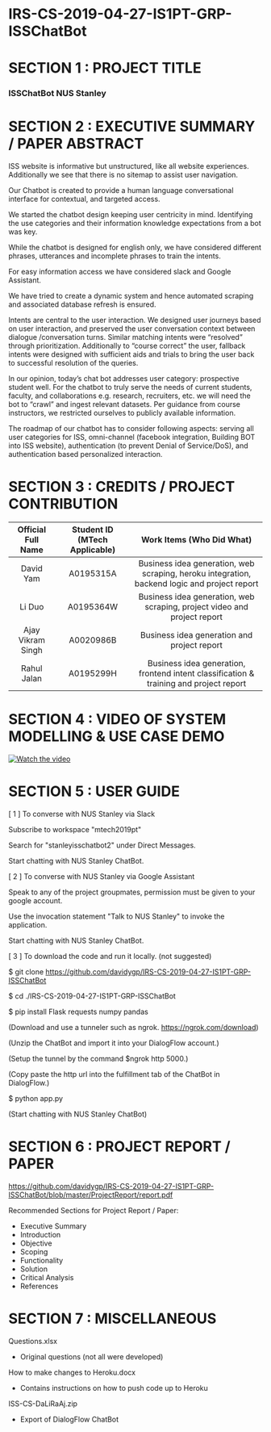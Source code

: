 # IRS-CS-2019-04-27-IS1PT-GRP-ISSChatBot

# SECTION 1 : PROJECT TITLE                                                                      
### ISSChatBot NUS Stanley

#
  

# SECTION 2 : EXECUTIVE SUMMARY / PAPER ABSTRACT
ISS website is informative but unstructured, like all website experiences. Additionally we see that there is no sitemap to assist user navigation.

Our Chatbot is created to provide a human language conversational interface for contextual, and targeted access. 

We started the chatbot design keeping user centricity in mind. Identifying the use categories and their information knowledge expectations from a bot was key.

While the chatbot is designed for english only, we have considered different phrases, utterances and incomplete phrases to train the intents.

For easy information access we have considered slack and Google Assistant.

We have tried to create a dynamic system and hence automated scraping and associated database refresh is ensured.

Intents are central to the user interaction. We designed user journeys based on user interaction, and preserved the user conversation context between dialogue /conversation turns. Similar matching intents were “resolved” through prioritization. Additionally to “course correct” the user, fallback intents were designed with sufficient aids and trials to bring the user back to successful resolution of the queries.

In our opinion, today’s chat bot addresses user category: prospective student well. For the chatbot to truly serve the needs of current students, faculty, and collaborations e.g. research, recruiters, etc. we will need the bot to “crawl” and ingest relevant datasets. Per guidance from course instructors, we restricted ourselves to publicly available information. 

The roadmap of our chatbot has to consider following aspects: serving all user categories for ISS, omni-channel (facebook integration, Building BOT into ISS website), authentication (to prevent Denial of Service/DoS), and authentication based personalized interaction.


# SECTION 3 : CREDITS / PROJECT CONTRIBUTION

| Official Full Name | Student ID (MTech Applicable)| Work Items (Who Did What) |
| :---: | :---: | :---: |
| David Yam  | A0195315A | Business idea generation, web scraping, heroku integration, backend logic and project report |
| Li Duo | A0195364W | Business idea generation, web scraping, project video and project report |
| Ajay Vikram Singh | A0020986B | Business idea generation and project report |
| Rahul Jalan | A0195299H | Business idea generation, frontend intent classification & training and project report |

# SECTION 4 : VIDEO OF SYSTEM MODELLING & USE CASE DEMO
[![Watch the video](https://user-images.githubusercontent.com/31118924/58703342-f0593c80-83da-11e9-9501-a6253367b3cc.png)](https://www.youtube.com/watch?v=vBZqKLAhY3U&feature=youtu.be)


# SECTION 5 : USER GUIDE
[ 1 ] To converse with NUS Stanley via Slack

Subscribe to workspace "mtech2019pt"

Search for "stanleyisschatbot2" under Direct Messages.

Start chatting with NUS Stanley ChatBot.

  
[ 2 ] To converse with NUS Stanley via Google Assistant

Speak to any of the project groupmates, permission must be given to your google account.

Use the invocation statement "Talk to NUS Stanley" to invoke the application.

Start chatting with NUS Stanley ChatBot.

  
[ 3 ] To download the code and run it locally. (not suggested)

$ git clone https://github.com/davidygp/IRS-CS-2019-04-27-IS1PT-GRP-ISSChatBot

$ cd ./IRS-CS-2019-04-27-IS1PT-GRP-ISSChatBot

$ pip install Flask requests numpy pandas

(Download and use a tunneler such as ngrok. https://ngrok.com/download)

(Unzip the ChatBot and import it into your DialogFlow account.)

(Setup the tunnel by the command $ngrok http 5000.)

(Copy paste the http url into the fulfillment tab of the ChatBot in DialogFlow.)

$ python app.py

(Start chatting with NUS Stanley ChatBot)

# SECTION 6 : PROJECT REPORT / PAPER
<Github File Link>  https://github.com/davidygp/IRS-CS-2019-04-27-IS1PT-GRP-ISSChatBot/blob/master/ProjectReport/report.pdf

Recommended Sections for Project Report / Paper:
+ Executive Summary
+ Introduction
+ Objective
+ Scoping
+ Functionality
+ Solution
+ Critical Analysis
+ References

# SECTION 7 : MISCELLANEOUS
Questions.xlsx
+ Original questions (not all were developed)

How to make changes to Heroku.docx
+ Contains instructions on how to push code up to Heroku

ISS-CS-DaLiRaAj.zip
+ Export of DialogFlow ChatBot
